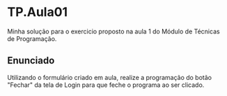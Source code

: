 # TP.Aula01
Minha solução para o exercicio proposto na aula 1 do Módulo de Técnicas de Programação.

## Enunciado
Utilizando o formulário criado em aula, realize a programação do botão "Fechar" da tela de Login para que feche o programa ao ser clicado.
